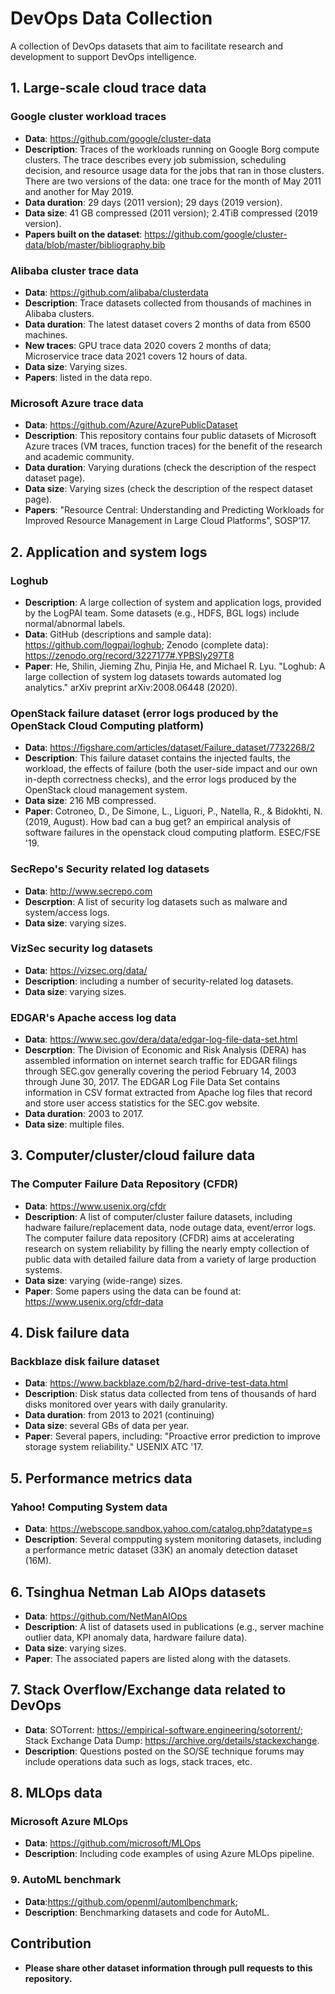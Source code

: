 # DevOps Data Collection
A collection of DevOps datasets that aim to facilitate research and development to support DevOps intelligence.

## 1. Large-scale cloud trace data
### Google cluster workload traces
- **Data**: https://github.com/google/cluster-data
- **Description**: Traces of the workloads running on Google Borg compute clusters. The trace describes every job submission, scheduling decision, and resource usage data for the jobs that ran in those clusters. There are two versions of the data:  one trace for the month of May 2011 and another for May 2019.
- **Data duration**: 29 days (2011 version); 29 days (2019 version).
- **Data size**: 41 GB compressed (2011 version); 2.4TiB compressed (2019 version).
- **Papers built on the dataset**: https://github.com/google/cluster-data/blob/master/bibliography.bib

### Alibaba cluster trace data
- **Data**: https://github.com/alibaba/clusterdata
- **Description**: Trace datasets collected from thousands of machines in Alibaba clusters.
- **Data duration**: The latest dataset covers 2 months of data from 6500 machines.
- **New traces**: GPU trace data 2020 covers 2 months of data; Microservice trace data 2021 covers 12 hours of data.
- **Data size**: Varying sizes.
- **Papers**: listed in the data repo.

### Microsoft Azure trace data
- **Data**: https://github.com/Azure/AzurePublicDataset
- **Description**: This repository contains four public datasets of Microsoft Azure traces (VM traces, function traces) for the benefit of the research and academic community.
- **Data duration**: Varying durations (check the description of the respect dataset page).
- **Data size**: Varying sizes (check the description of the respect dataset page).
- **Papers**: "Resource Central: Understanding and Predicting Workloads for Improved Resource Management in Large Cloud Platforms", SOSP’17.

## 2. Application and system logs

### Loghub 
- **Description**: A large collection of system and application logs, provided by the LogPAI team. Some datasets (e.g., HDFS, BGL logs) include normal/abnormal labels.
- **Data**: GitHub (descriptions and sample data): https://github.com/logpai/loghub; Zenodo (complete data): https://zenodo.org/record/3227177#.YPBSly297T8
- **Paper**: He, Shilin, Jieming Zhu, Pinjia He, and Michael R. Lyu. "Loghub: A large collection of system log datasets towards automated log analytics." arXiv preprint arXiv:2008.06448 (2020).

### OpenStack failure dataset (error logs produced by the OpenStack Cloud Computing platform)
- **Data**: https://figshare.com/articles/dataset/Failure_dataset/7732268/2
- **Description**: This failure dataset contains the injected faults, the workload, the effects of failure (both the user-side impact and our own in-depth correctness checks), and the error logs produced by the OpenStack cloud management system.
- **Data size**: 216 MB compressed.
- **Paper**: Cotroneo, D., De Simone, L., Liguori, P., Natella, R., & Bidokhti, N. (2019, August). How bad can a bug get? an empirical analysis of software failures in the openstack cloud computing platform. ESEC/FSE '19.

### SecRepo's Security related log datasets
- **Data**: http://www.secrepo.com
- **Descrption**: A list of security log datasets such as malware and system/access logs.
- **Data size**: varying sizes.

### VizSec security log datasets
- **Data**: https://vizsec.org/data/
- **Description**: including a number of security-related log datasets.
- **Data size**: varying sizes.

### EDGAR's Apache access log data
- **Data**: https://www.sec.gov/dera/data/edgar-log-file-data-set.html
- **Descrption**: The Division of Economic and Risk Analysis (DERA) has assembled information on internet search traffic for EDGAR filings through SEC.gov generally covering the period February 14, 2003 through June 30, 2017. The EDGAR Log File Data Set contains information in CSV format extracted from Apache log files that record and store user access statistics for the SEC.gov website.
- **Data duration**: 2003 to 2017.
- **Data size**: multiple files.

## 3. Computer/cluster/cloud failure data
### The Computer Failure Data Repository (CFDR)
- **Data**: https://www.usenix.org/cfdr
- **Description**: A list of computer/cluster failure datasets, including hadware failure/replacement data, node outage data, event/error logs. The computer failure data repository (CFDR) aims at accelerating research on system reliability by filling the nearly empty collection of public data with detailed failure data from a variety of large production systems.
- **Data size**: varying (wide-range) sizes.
- **Paper**: Some papers using the data can be found at: https://www.usenix.org/cfdr-data

## 4. Disk failure data
### Backblaze disk failure dataset
- **Data**: https://www.backblaze.com/b2/hard-drive-test-data.html
- **Description**: Disk status data collected from tens of thousands of hard disks monitored over years with daily granularity.
- **Data duration**: from 2013 to 2021 (continuing)
- **Data size**: several GBs of data per year.
- **Paper**: Several papers, including: "Proactive error prediction to improve storage system reliability." USENIX ATC '17.

## 5. Performance metrics data
### Yahoo! Computing System data
- **Data**: https://webscope.sandbox.yahoo.com/catalog.php?datatype=s
- **Description**: Several compputing system monitoring datasets, including a performance metric dataset (33K) an anomaly detection dataset (16M).

## 6. Tsinghua Netman Lab AIOps datasets
- **Data**: https://github.com/NetManAIOps
- **Description**: A list of datasets used in publications (e.g., server machine outlier data, KPI anomaly data, hardware failure data).
- **Data size**: varying sizes.
- **Paper**: The associated papers are listed along with the datasets.

## 7. Stack Overflow/Exchange data related to DevOps
- **Data**: SOTorrent: https://empirical-software.engineering/sotorrent/; Stack Exchange Data Dump: https://archive.org/details/stackexchange.
- **Description**: Questions posted on the SO/SE technique forums may include operations data such as logs, stack traces, etc.

## 8. MLOps data
### Microsoft Azure MLOps
- **Data**: https://github.com/microsoft/MLOps
- **Description**: Including code examples of using Azure MLOps pipeline.

### 9. AutoML benchmark
- **Data**:https://github.com/openml/automlbenchmark; 
- **Description**: Benchmarking datasets and code for AutoML.

## Contribution
- **Please share other dataset information through pull requests to this repository.**
